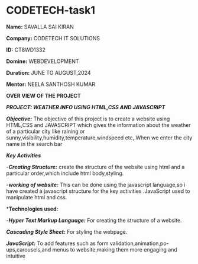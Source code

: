 # CODETECH-task1
**Name:** SAVALLA SAI KIRAN

**Company:** CODETECH IT SOLUTIONS

**ID:** CT8WD1332

**Domine:** WEBDEVELOPMENT

**Duration:** JUNE TO AUGUST,2024

**Mentor:**  NEELA SANTHOSH KUMAR


**OVER VIEW OF THE PROJECT**

***PROJECT: WEATHER INFO USING HTML,CSS AND JAVASCRIPT***

***Objective:***
The objective of this project is to create a website using HTML,CSS and JAVASCRIPT which gives the information about the weather of a particular city like raining or sunny,visibility,humidity,temperature,windspeed
etc,.When we enter the city name in the search bar

***Key Activities***

 -***Creating Structure:*** create the structure of the website using html and a particular order,which include html body,styling.
 
 -***working of website:*** This can be done using the javascript language,so i have created a javascript structure for the key activities .JavaScript used to manipulate html and css. 

***Technologies used:**

-***Hyper Text Markup Language:*** For creating the structure of a website.

***Cascading Style Sheet:*** For styling the webpage.

***JavaScript:*** To add features such as form validation,animation,po-ups,carousels,and menus to website,making them more engaging and intuitive
